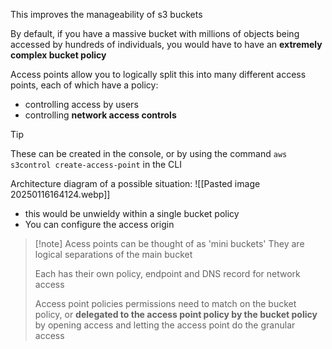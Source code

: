 This improves the manageability of s3 buckets

By default, if you have a massive bucket with millions of objects being accessed by hundreds of individuals, you would have to have an **extremely complex bucket policy**

Access points allow you to logically split this into many different access points, each of which have a policy:
- controlling access by users
- controlling **network access controls**

>[!tip]
These can be created in the console, or by using the command `aws s3control create-access-point` in the CLI

Architecture diagram of a possible situation:
![[Pasted image 20250116164124.webp]]
- this would be unwieldy within a single bucket policy
- You can configure the access origin 

>[!note] Acess points can be thought of as 'mini buckets'
>They are logical separations of the main bucket 
>
>Each has their own policy, endpoint and DNS record for network access
>
>Access point policies permissions need to match on the bucket policy, or **delegated to the access point policy by the bucket policy** by opening access and letting the access point do the granular access

